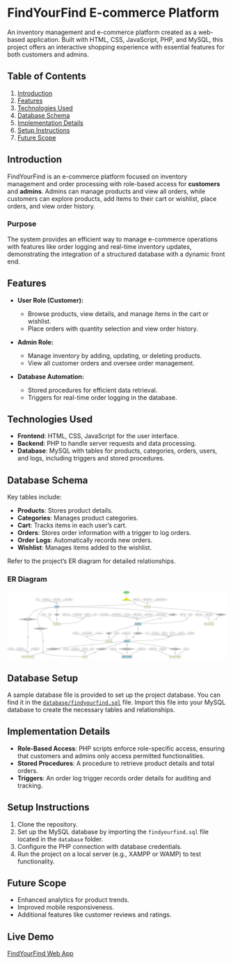 # FindYourFind E-commerce Platform

An inventory management and e-commerce platform created as a web-based application. Built with HTML, CSS, JavaScript, PHP, and MySQL, this project offers an interactive shopping experience with essential features for both customers and admins.

## Table of Contents

1. [Introduction](#introduction)
2. [Features](#features)
3. [Technologies Used](#technologies-used)
4. [Database Schema](#database-schema)
5. [Implementation Details](#implementation-details)
6. [Setup Instructions](#setup-instructions)
7. [Future Scope](#future-scope)

## Introduction

FindYourFind is an e-commerce platform focused on inventory management and order processing with role-based access for **customers** and **admins**. Admins can manage products and view all orders, while customers can explore products, add items to their cart or wishlist, place orders, and view order history.

### Purpose

The system provides an efficient way to manage e-commerce operations with features like order logging and real-time inventory updates, demonstrating the integration of a structured database with a dynamic front end.

## Features

- **User Role (Customer):**
  - Browse products, view details, and manage items in the cart or wishlist.
  - Place orders with quantity selection and view order history.

- **Admin Role:**
  - Manage inventory by adding, updating, or deleting products.
  - View all customer orders and oversee order management.

- **Database Automation:**
  - Stored procedures for efficient data retrieval.
  - Triggers for real-time order logging in the database.

## Technologies Used

- **Frontend**: HTML, CSS, JavaScript for the user interface.
- **Backend**: PHP to handle server requests and data processing.
- **Database**: MySQL with tables for products, categories, orders, users, and logs, including triggers and stored procedures.

## Database Schema

Key tables include:
- **Products**: Stores product details.
- **Categories**: Manages product categories.
- **Cart**: Tracks items in each user’s cart.
- **Orders**: Stores order information with a trigger to log orders.
- **Order Logs**: Automatically records new orders.
- **Wishlist**: Manages items added to the wishlist.

Refer to the project’s ER diagram for detailed relationships.

### ER Diagram

![ER Diagram](assets/img/final_er_diagram.png)

## Database Setup

A sample database file is provided to set up the project database. You can find it in the [`database/findyourfind.sql`](database/findyourfind.sql) file. Import this file into your MySQL database to create the necessary tables and relationships.

## Implementation Details

- **Role-Based Access**: PHP scripts enforce role-specific access, ensuring that customers and admins only access permitted functionalities.
- **Stored Procedures**: A procedure to retrieve product details and total orders.
- **Triggers**: An order log trigger records order details for auditing and tracking.

## Setup Instructions

1. Clone the repository.
2. Set up the MySQL database by importing the `findyourfind.sql` file located in the `database` folder.
3. Configure the PHP connection with database credentials.
4. Run the project on a local server (e.g., XAMPP or WAMP) to test functionality.

## Future Scope

- Enhanced analytics for product trends.
- Improved mobile responsiveness.
- Additional features like customer reviews and ratings.

## Live Demo
[FindYourFind Web App](https://findyourfindweb-production.up.railway.app/)

